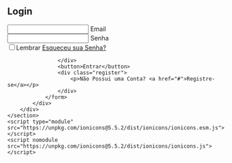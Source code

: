 <!DOCTYPE html>
<html lang="Pt-Br">
<head>
  <link rel="stylesheet" href="index.css">
  <title>EmprBasicos</title>
</head>
<body>
    <section>
        <div class="form-box">
            <div class="form-value">
                <form action="">
                    <h2>Login</h2>
                    <div class="inputbox">
                        <ion-icon name="mail-outline"></ion-icon>
                        <input type="email" required>
                        <label for="">Email</label>
                    </div>
                    <div class="inputbox">
                        <ion-icon name="lock-closed-outline"></ion-icon>
                        <input type="password" required>
                        <label for="">Senha</label>
                    </div>
                    <div class="forget">
                        <label for=""><input type="checkbox">Lembrar <a href="#">Esqueceu sua Senha?</a></label>
                      
                    </div>
                    <button>Entrar</button>
                    <div class="register">
                        <p>Não Possui uma Conta? <a href="#">Registre-se</a></p>
                    </div>
                </form>
            </div>
        </div>
    </section>
    <script type="module" src="https://unpkg.com/ionicons@5.5.2/dist/ionicons/ionicons.esm.js"></script>
    <script nomodule src="https://unpkg.com/ionicons@5.5.2/dist/ionicons/ionicons.js"></script>
</body>
</html>
